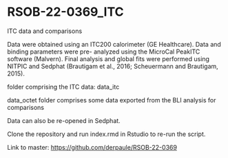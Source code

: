 # RSOB-22-0369_ITC
ITC data and comparisons

Data were obtained using an ITC200 calorimeter (GE Healthcare). Data and binding parameters were pre- analyzed using the MicroCal PeakITC software (Malvern). 
Final analysis and global fits were performed using NITPIC and Sedphat (Brautigam et al., 2016; Scheuermann and Brautigam, 2015).

folder comprising the ITC data: data_itc

data_octet folder comprises some data exported from the BLI analysis for comparisons 

Data can also be re-opened in Sedphat.

Clone the repository and run index.rmd in Rstudio to re-run the script.

Link to master: https://github.com/derpaule/RSOB-22-0369

